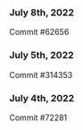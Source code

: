 ### July 8th, 2022

Commit #62656

### July 5th, 2022

Commit #314353


### July 4th, 2022

Commit #72281
